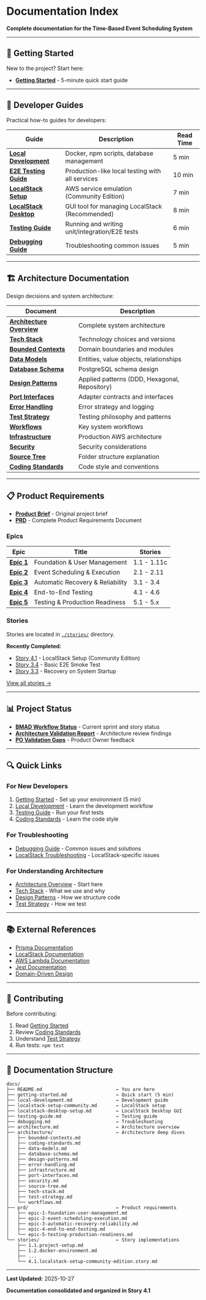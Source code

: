 # Documentation Index

**Complete documentation for the Time-Based Event Scheduling System**

---

## 🚀 Getting Started

New to the project? Start here:

- **[Getting Started](./getting-started.md)** - 5-minute quick start guide

---

## 📖 Developer Guides

Practical how-to guides for developers:

| Guide | Description | Read Time |
|-------|-------------|-----------|
| **[Local Development](./local-development.md)** | Docker, npm scripts, database management | 5 min |
| **[E2E Testing Guide](./e2e-testing-guide.md)** | Production-like local testing with all services | 10 min |
| **[LocalStack Setup](./localstack-setup-community.md)** | AWS service emulation (Community Edition) | 7 min |
| **[LocalStack Desktop](./localstack-desktop-setup.md)** | GUI tool for managing LocalStack (Recommended) | 8 min |
| **[Testing Guide](./testing-guide.md)** | Running and writing unit/integration/E2E tests | 6 min |
| **[Debugging Guide](./debugging.md)** | Troubleshooting common issues | 5 min |

---

## 🏗️ Architecture Documentation

Design decisions and system architecture:

| Document | Description |
|----------|-------------|
| **[Architecture Overview](./architecture.md)** | Complete system architecture |
| **[Tech Stack](./architecture/tech-stack.md)** | Technology choices and versions |
| **[Bounded Contexts](./architecture/bounded-contexts.md)** | Domain boundaries and modules |
| **[Data Models](./architecture/data-models.md)** | Entities, value objects, relationships |
| **[Database Schema](./architecture/database-schema.md)** | PostgreSQL schema design |
| **[Design Patterns](./architecture/design-patterns.md)** | Applied patterns (DDD, Hexagonal, Repository) |
| **[Port Interfaces](./architecture/port-interfaces.md)** | Adapter contracts and interfaces |
| **[Error Handling](./architecture/error-handling.md)** | Error strategy and logging |
| **[Test Strategy](./architecture/test-strategy.md)** | Testing philosophy and patterns |
| **[Workflows](./architecture/workflows.md)** | Key system workflows |
| **[Infrastructure](./architecture/infrastructure.md)** | Production AWS architecture |
| **[Security](./architecture/security.md)** | Security considerations |
| **[Source Tree](./architecture/source-tree.md)** | Folder structure explanation |
| **[Coding Standards](./architecture/coding-standards.md)** | Code style and conventions |

---

## 📋 Product Requirements

- **[Product Brief](./brief.md)** - Original project brief
- **[PRD](./prd.md)** - Complete Product Requirements Document

### Epics

| Epic | Title | Stories |
|------|-------|---------|
| **[Epic 1](./prd/epic-1-foundation-user-management.md)** | Foundation & User Management | 1.1 - 1.11c |
| **[Epic 2](./prd/epic-2-event-scheduling-execution.md)** | Event Scheduling & Execution | 2.1 - 2.11 |
| **[Epic 3](./prd/epic-3-automatic-recovery-reliability.md)** | Automatic Recovery & Reliability | 3.1 - 3.4 |
| **[Epic 4](./prd/epic-4-end-to-end-testing.md)** | End-to-End Testing | 4.1 - 4.6 |
| **[Epic 5](./prd/epic-5-testing-production-readiness.md)** | Testing & Production Readiness | 5.1 - 5.x |

### Stories

Stories are located in [`./stories/`](./stories/) directory.

**Recently Completed:**

- [Story 4.1](./stories/4.1.localstack-setup-community-edition.story.md) - LocalStack Setup (Community Edition)
- [Story 3.4](./stories/3.4.basic-end-to-end-smoke-test.story.md) - Basic E2E Smoke Test
- [Story 3.3](./stories/3.3.recovery-on-system-startup.story.md) - Recovery on System Startup

[View all stories →](./stories/)

---

## 📊 Project Status

- **[BMAD Workflow Status](./bmad-workflow-status.md)** - Current sprint and story status
- **[Architecture Validation Report](./architecture-validation-report.md)** - Architecture review findings
- **[PO Validation Gaps](./po-validation-gaps.md)** - Product Owner feedback

---

## 🔍 Quick Links

### For New Developers

1. [Getting Started](./getting-started.md) - Set up your environment (5 min)
2. [Local Development](./local-development.md) - Learn the development workflow
3. [Testing Guide](./testing-guide.md) - Run your first tests
4. [Coding Standards](./architecture/coding-standards.md) - Learn the code style

### For Troubleshooting

- [Debugging Guide](./debugging.md) - Common issues and solutions
- [LocalStack Troubleshooting](./localstack-setup-community.md#troubleshooting) - LocalStack-specific issues

### For Understanding Architecture

- [Architecture Overview](./architecture.md) - Start here
- [Tech Stack](./architecture/tech-stack.md) - What we use and why
- [Design Patterns](./architecture/design-patterns.md) - How we structure code
- [Test Strategy](./architecture/test-strategy.md) - How we test

---

## 📚 External References

- [Prisma Documentation](https://www.prisma.io/docs/)
- [LocalStack Documentation](https://docs.localstack.cloud/)
- [AWS Lambda Documentation](https://docs.aws.amazon.com/lambda/)
- [Jest Documentation](https://jestjs.io/docs/getting-started)
- [Domain-Driven Design](https://martinfowler.com/bliki/DomainDrivenDesign.html)

---

## 🤝 Contributing

Before contributing:

1. Read [Getting Started](./getting-started.md)
2. Review [Coding Standards](./architecture/coding-standards.md)
3. Understand [Test Strategy](./architecture/test-strategy.md)
4. Run tests: `npm test`

---

## 📝 Documentation Structure

```
docs/
├── README.md                           ← You are here
├── getting-started.md                  ← Quick start (5 min)
├── local-development.md                ← Development guide
├── localstack-setup-community.md       ← LocalStack setup
├── localstack-desktop-setup.md         ← LocalStack Desktop GUI
├── testing-guide.md                    ← Testing guide
├── debugging.md                        ← Troubleshooting
├── architecture.md                     ← Architecture overview
├── architecture/                       ← Architecture deep dives
│   ├── bounded-contexts.md
│   ├── coding-standards.md
│   ├── data-models.md
│   ├── database-schema.md
│   ├── design-patterns.md
│   ├── error-handling.md
│   ├── infrastructure.md
│   ├── port-interfaces.md
│   ├── security.md
│   ├── source-tree.md
│   ├── tech-stack.md
│   ├── test-strategy.md
│   └── workflows.md
├── prd/                                ← Product requirements
│   ├── epic-1-foundation-user-management.md
│   ├── epic-2-event-scheduling-execution.md
│   ├── epic-3-automatic-recovery-reliability.md
│   ├── epic-4-end-to-end-testing.md
│   └── epic-5-testing-production-readiness.md
└── stories/                            ← Story implementations
    ├── 1.1.project-setup.md
    ├── 1.2.docker-environment.md
    ├── ...
    └── 4.1.localstack-setup-community-edition.story.md
```

---

**Last Updated:** 2025-10-27

**Documentation consolidated and organized in Story 4.1**
